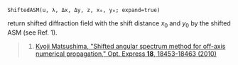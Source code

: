 ```
ShiftedASM(u, λ, Δx, Δy, z, x₀, y₀; expand=true)
```

return shifted diffraction field with the shift distance $x_{0}$ and $y_{0}$ by the shifted ASM (see Ref. 1).

> 1. [Kyoji Matsushima, "Shifted angular spectrum method for off-axis numerical propagation," Opt. Express **18**, 18453-18463 (2010)](https://doi.org/10.1364/OE.18.018453)


